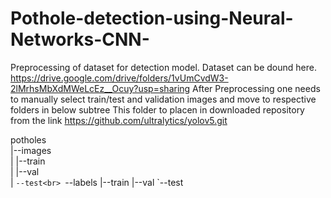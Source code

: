 # Pothole-detection-using-Neural-Networks-CNN-
Preprocessing of dataset for detection model.
Dataset can be dound here.
https://drive.google.com/drive/folders/1vUmCvdW3-2lMrhsMbXdMWeLcEz__Ocuy?usp=sharing
After Preprocessing one needs to manually select train/test and validation images and move to respective folders in below subtree
This folder to placen in downloaded repository from the link https://github.com/ultralytics/yolov5.git

potholes<br>
|--images<br>
|    |--train<br>
|    |--val<br>
|    `--test<br>
`--labels
     |--train
     |--val
     `--test
